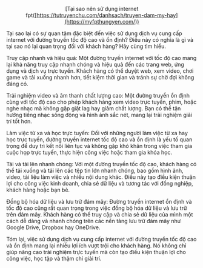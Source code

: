 <div align="center">


 [Tại sao nên sử dụng internet fpt([https://tutruyenchu.com/danhsach/truyen-dam-my-hay](https://myfpthungyen.com/))
</div>
Tại sao lại có sự quan tâm đặc biệt đến việc sử dụng dịch vụ cung cấp internet với đường truyền tốc độ cao và ổn định? Điều này có nghĩa là gì và tại sao nó lại quan trọng đối với khách hàng? Hãy cùng tìm hiểu.

Truy cập nhanh và hiệu quả: Một đường truyền internet với tốc độ cao mang lại khả năng truy cập nhanh chóng và hiệu quả đến các trang web, ứng dụng và dịch vụ trực tuyến. Khách hàng có thể duyệt web, xem video, chơi game và tải xuống nhanh hơn, tiết kiệm thời gian và tránh sự chờ đợi không đáng có.

Trải nghiệm video và âm thanh chất lượng cao: Một đường truyền ổn định cùng với tốc độ cao cho phép khách hàng xem video trực tuyến, phim, hoặc nghe nhạc mà không gặp giật lag hay giảm chất lượng. Bạn có thể tận hưởng tiếng nhạc sống động và hình ảnh sắc nét, mang lại trải nghiệm giải trí tốt hơn.

Làm việc từ xa và học trực tuyến: Đối với những người làm việc từ xa hay học trực tuyến, đường truyền internet tốc độ cao và ổn định là yếu tố quan trọng để duy trì kết nối liên tục và không gặp khó khăn trong việc tham gia cuộc họp trực tuyến, thực hiện công việc hoặc tham gia khóa học.

Tải và tải lên nhanh chóng: Với một đường truyền tốc độ cao, khách hàng có thể tải xuống và tải lên các tệp tin lớn nhanh chóng, bao gồm hình ảnh, video, tài liệu làm việc và nhiều nội dung khác. Điều này tạo điều kiện thuận lợi cho công việc kinh doanh, chia sẻ dữ liệu và tương tác với đồng nghiệp, khách hàng hoặc bạn bè.

Đồng bộ hóa dữ liệu và lưu trữ đám mây: Đường truyền internet ổn định và tốc độ cao cũng rất quan trọng trong việc đồng bộ hóa dữ liệu và lưu trữ trên đám mây. Khách hàng có thể truy cập và chia sẻ dữ liệu của mình một cách dễ dàng và nhanh chóng trên các nền tảng lưu trữ đám mây như Google Drive, Dropbox hay OneDrive.

Tóm lại, việc sử dụng dịch vụ cung cấp internet với đường truyền tốc độ cao và ổn định mang lại nhiều lợi ích vượt trội cho khách hàng. Nó không chỉ giúp nâng cao trải nghiệm trực tuyến mà còn tạo điều kiện thuận lợi cho công việc, học tập và thậm chí giải trí.
